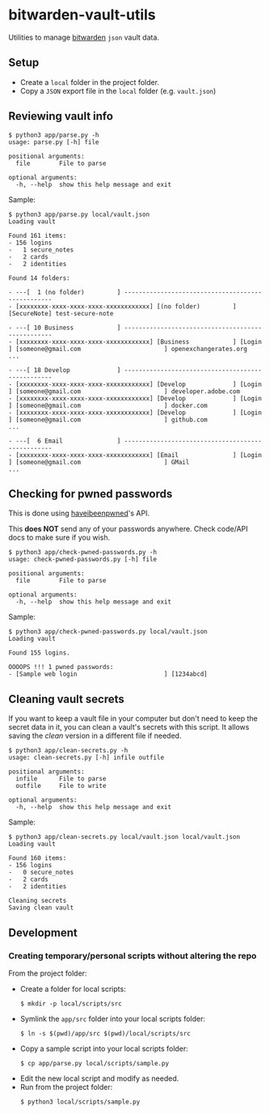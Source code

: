 # bitwarden-vault-utils

Utilities to manage [bitwarden](https://bitwarden.com/) `json` vault data.

## Setup
* Create a `local` folder in the project folder.
* Copy a `JSON` export file in the `local` folder (e.g. `vault.json`)

## Reviewing vault info
```
$ python3 app/parse.py -h
usage: parse.py [-h] file

positional arguments:
  file        File to parse

optional arguments:
  -h, --help  show this help message and exit
```

Sample:
```
$ python3 app/parse.py local/vault.json
Loading vault

Found 161 items:
- 156 logins
-   1 secure_notes
-   2 cards
-   2 identities

Found 14 folders:

- ---[  1 (no folder)         ] --------------------------------------------------
- [xxxxxxxx-xxxx-xxxx-xxxx-xxxxxxxxxxxx] [(no folder)         ] [SecureNote] test-secure-note

- ---[ 10 Business            ] --------------------------------------------------
- [xxxxxxxx-xxxx-xxxx-xxxx-xxxxxxxxxxxx] [Business            ] [Login     ] [someone@gmail.com                       ] openexchangerates.org
...

- ---[ 18 Develop             ] --------------------------------------------------
- [xxxxxxxx-xxxx-xxxx-xxxx-xxxxxxxxxxxx] [Develop             ] [Login     ] [someone@gmail.com                       ] developer.adobe.com
- [xxxxxxxx-xxxx-xxxx-xxxx-xxxxxxxxxxxx] [Develop             ] [Login     ] [someone@gmail.com                       ] docker.com
- [xxxxxxxx-xxxx-xxxx-xxxx-xxxxxxxxxxxx] [Develop             ] [Login     ] [someone@gmail.com                       ] github.com
...

- ---[  6 Email               ] --------------------------------------------------
- [xxxxxxxx-xxxx-xxxx-xxxx-xxxxxxxxxxxx] [Email               ] [Login     ] [someone@gmail.com                       ] GMail
...
```

## Checking for pwned passwords
This is done using [haveibeenpwned](https://haveibeenpwned.com/)'s API.

This **does NOT** send any of your passwords anywhere. Check code/API docs to make sure if you wish.


```
$ python3 app/check-pwned-passwords.py -h
usage: check-pwned-passwords.py [-h] file

positional arguments:
  file        File to parse

optional arguments:
  -h, --help  show this help message and exit
```

Sample:
```
$ python3 app/check-pwned-passwords.py local/vault.json
Loading vault

Found 155 logins.

OOOOPS !!! 1 pwned passwords:
- [Sample web login                        ] [1234abcd]
```

## Cleaning vault secrets
If you want to keep a vault file in your computer but don't need to keep the secret data in it, you can clean a vault's secrets with this script. It allows saving the _clean_ version in a different file if needed.

```
$ python3 app/clean-secrets.py -h
usage: clean-secrets.py [-h] infile outfile

positional arguments:
  infile      File to parse
  outfile     File to write

optional arguments:
  -h, --help  show this help message and exit
```

Sample:
```
$ python3 app/clean-secrets.py local/vault.json local/vault.json
Loading vault

Found 160 items:
- 156 logins
-   0 secure_notes
-   2 cards
-   2 identities

Cleaning secrets
Saving clean vault
```

## Development

### Creating temporary/personal scripts without altering the repo
From the project folder:
* Create a folder for local scripts:
  ```
  $ mkdir -p local/scripts/src
  ```
* Symlink the `app/src` folder into your local scripts folder:
  ```
  $ ln -s $(pwd)/app/src $(pwd)/local/scripts/src
  ```
* Copy a sample script into your local scripts folder:
  ```
  $ cp app/parse.py local/scripts/sample.py
  ```
* Edit the new local script and modify as needed.
* Run from the project folder:
  ```
  $ python3 local/scripts/sample.py
  ```
